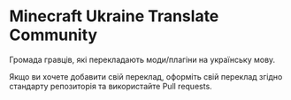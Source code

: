 # Minecraft Ukraine Translate Community

Громада гравців, які перекладають моди/плагіни на українську мову.

Якщо ви хочете добавити свій переклад, оформіть свій переклад згідно стандарту репозиторія та використайте Pull requests.
